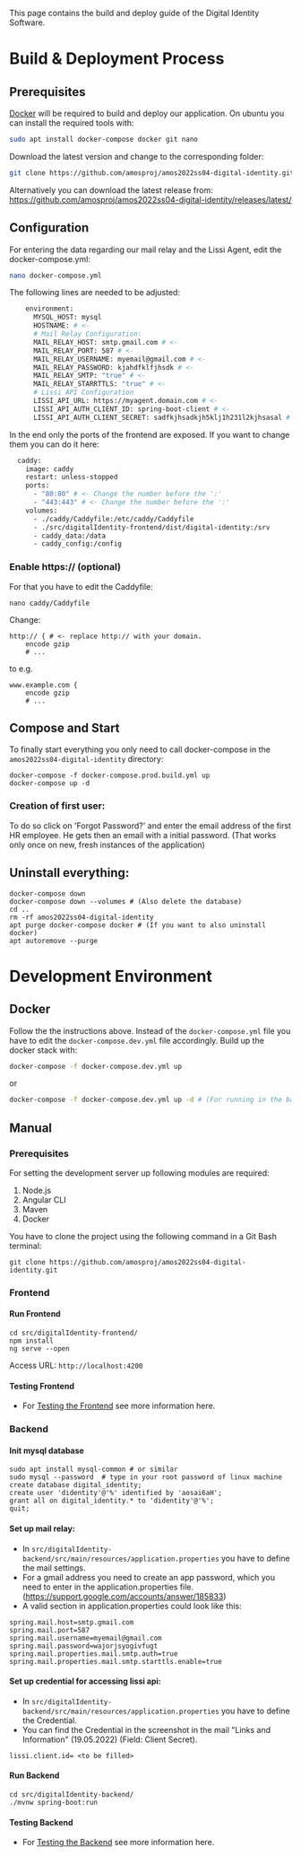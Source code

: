 This page contains the build and deploy guide of the Digital Identity Software.

# Build & Deployment Process

## Prerequisites
[Docker](https://docs.docker.com/get-docker/) will be required to build and deploy our application.
On ubuntu you can install the required tools with:
```bash
sudo apt install docker-compose docker git nano
```

Download the latest version and change to the corresponding folder:
```bash
git clone https://github.com/amosproj/amos2022ss04-digital-identity.git && cd amos2022ss04-digital-identity/
```
Alternatively you can download the latest release from: <https://github.com/amosproj/amos2022ss04-digital-identity/releases/latest/>

## Configuration
For entering the data regarding our mail relay and the Lissi Agent, edit the docker-compose.yml:
```bash
nano docker-compose.yml
```
The following lines are needed to be adjusted:

```bash
    environment:
      MYSQL_HOST: mysql
      HOSTNAME: # <-
      # Mail Relay Configuration:
      MAIL_RELAY_HOST: smtp.gmail.com # <-
      MAIL_RELAY_PORT: 587 # <-
      MAIL_RELAY_USERNAME: myemail@gmail.com # <-
      MAIL_RELAY_PASSWORD: kjahdfklfjhsdk # <-
      MAIL_RELAY_SMTP: "true" # <-
      MAIL_RELAY_STARRTTLS: "true" # <-
      # Lissi API Configuration
      LISSI_API_URL: https://myagent.domain.com # <-
      LISSI_API_AUTH_CLIENT_ID: spring-boot-client # <-
      LISSI_API_AUTH_CLIENT_SECRET: sadfkjhsadkjh5klj1h231l2kjhsasal # <-
```

In the end only the ports of the frontend are exposed. If you want to change them you can do it here:

```bash
  caddy:
    image: caddy
    restart: unless-stopped
    ports:
      - "80:80" # <- Change the number before the ':'
      - "443:443" # <- Change the number before the ':'
    volumes:
      - ./caddy/Caddyfile:/etc/caddy/Caddyfile
      - ./src/digitalIdentity-frontend/dist/digital-identity:/srv
      - caddy_data:/data
      - caddy_config:/config
```

### Enable https:// (optional)
For that you have to edit the Caddyfile:

```
nano caddy/Caddyfile
```
Change:
```
http:// { # <- replace http:// with your domain.
    encode gzip
    # ...
```
to e.g. 
```
www.example.com {
    encode gzip
    # ...
```


## Compose and Start
To finally start everything you only need to call docker-compose in the `amos2022ss04-digital-identity` directory:
```
docker-compose -f docker-compose.prod.build.yml up
docker-compose up -d 
```

### Creation of first user:
To do so click on 'Forgot Password?' and enter the email address of the first HR employee.
He gets then an email with a initial password.
(That works only once on new, fresh instances of the application)

## Uninstall everything:
```
docker-compose down
docker-compose down --volumes # (Also delete the database)
cd ..
rm -rf amos2022ss04-digital-identity
apt purge docker-compose docker # (If you want to also uninstall docker)
apt autoremove --purge
```


# Development Environment
## Docker
Follow the the instructions above. Instead of the `docker-compose.yml` file you have to edit the `docker-compose.dev.yml` file accordingly.
Build up the docker stack with:
```bash
docker-compose -f docker-compose.dev.yml up
```
or
```bash
docker-compose -f docker-compose.dev.yml up -d # (For running in the background)
```

## Manual
### Prerequisites
For setting the development server up following modules are required:
1. Node.js
2. Angular CLI
3. Maven
4. Docker 


You have to clone the project using the following command in a Git Bash terminal:

`git clone https://github.com/amosproj/amos2022ss04-digital-identity.git`

### Frontend

#### Run Frontend
```
cd src/digitalIdentity-frontend/
npm install
ng serve --open
```
Access URL: `http://localhost:4200`

#### Testing Frontend
* For [Testing the Frontend](https://github.com/amosproj/amos2022ss04-digital-identity/blob/main/Documentation/dev/testing/frontend/TestingFrontend.md) see more information here.

### Backend

#### Init mysql database

```
sudo apt install mysql-common # or similar
sudo mysql --password  # type in your root password of linux machine
create database digital_identity;
create user 'didentity'@'%' identified by 'aosai6aH';
grant all on digital_identity.* to 'didentity'@'%';
quit;
```

#### Set up mail relay:

- In `src/digitalIdentity-backend/src/main/resources/application.properties` you have to define the mail settings.
- For a gmail address you need to create an app password, which you need to enter in the application.properties file. (<https://support.google.com/accounts/answer/185833>)
- A valid section in application.properties could look like this:

```
spring.mail.host=smtp.gmail.com
spring.mail.port=587
spring.mail.username=myemail@gmail.com
spring.mail.password=wajorjsyogivfugt
spring.mail.properties.mail.smtp.auth=true
spring.mail.properties.mail.smtp.starttls.enable=true
```

#### Set up credential for accessing lissi api:
- In `src/digitalIdentity-backend/src/main/resources/application.properties` you have to define the Credential.
- You can find the Credential in the screenshot in the mail "Links and Information" (19.05.2022) (Field: Client Secret).

```
lissi.client.id= <to be filled>
```

#### Run Backend

```
cd src/digitalIdentity-backend/
./mvnw spring-boot:run
```

#### Testing Backend
* For [Testing the Backend](https://github.com/amosproj/amos2022ss04-digital-identity/blob/main/Documentation/dev/testing/backend/TestingBackend.md) see more information here.
